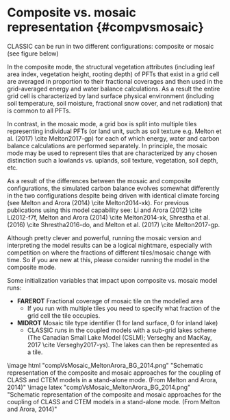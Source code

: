 # Composite vs. mosaic representation {#compvsmosaic}

CLASSIC can be run in two different configurations: composite or mosaic (see figure below)

In the composite mode, the structural vegetation attributes (including leaf area index, vegetation height, rooting depth) of PFTs that exist in a grid cell are averaged in proportion to their fractional coverages and then used in the grid-averaged energy and water balance calculations. As a result the entire grid cell is characterized by land surface physical environment (including soil temperature, soil moisture, fractional snow cover, and net radiation) that is common to all PFTs.

In contrast, in the mosaic mode, a grid box is split into multiple tiles representing individual PFTs (or land unit, such as soil texture e.g. Melton et al. (2017) \cite Melton2017-gp) for each of which energy, water and carbon balance calculations are performed separately. In principle, the mosaic mode may be used to represent tiles that are characterized by any chosen distinction such a lowlands vs. uplands, soil texture, vegetation, soil depth, etc.

As a result of the differences between the mosaic and composite configurations, the simulated carbon balance evolves somewhat differently in the two configurations despite being driven with identical climate forcing (see Melton and Arora (2014) \cite Melton2014-xk). For previous publications using this model capability see: Li and Arora (2012) \cite Li2012-f7f, Melton and Arora (2014) \cite Melton2014-xk, Shrestha et al. (2016) \cite Shrestha2016-do, and Melton et al. (2017) \cite Melton2017-gp.

Although pretty clever and powerful, running the mosaic version and interpreting the model results can be a logical nightmare, especially with competition on where the fractions of different tiles/mosaic change with time. So if you are new at this, please consider running the model in the composite mode.


Some initialization variables that impact upon composite vs. mosaic model runs:

- **FAREROT** Fractional coverage of mosaic tile on the modelled area
  - If you run with multiple tiles you need to specify what fraction of the grid cell the tile occupies.
- **MIDROT** Mosaic tile type identifier (1 for land surface, 0 for inland lake)
  - CLASSIC runs in the coupled models with a sub-grid lakes scheme (The Canadian Small Lake Model (CSLM); Verseghy and MacKay, 2017 \cite Verseghy2017-ys). The lakes can then be represented as a tile.


\image html "compVsMosaic_MeltonArora_BG_2014.png" "Schematic representation of the composite and mosaic approaches for the coupling of CLASS and CTEM models in a stand-alone mode. (From Melton and Arora, 2014)"
\image latex "compVsMosaic_MeltonArora_BG_2014.png" "Schematic representation of the composite and mosaic approaches for the coupling of CLASS and CTEM models in a stand-alone mode. (From Melton and Arora, 2014)"
